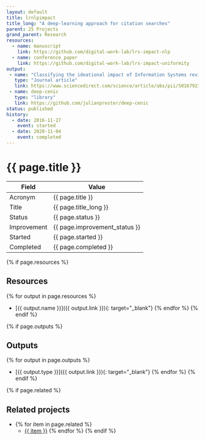 ```yaml
---
layout: default
title: lrnlpimpact
title_long: "A deep-learning approach for citation searches"
parent: 25 Projects
grand_parent: Research
resources:
  - name: manuscript
    link: https://github.com/digital-work-lab/lrs-impact-nlp
  - name: conference_paper
    link: https://github.com/digital-work-lab/lrs-impact-uniformity
output:
 - name: "Classifying the ideational impact of Information Systems review articles: A content-enriched deep learning approach"
   type: "Journal article"
   link: https://www.sciencedirect.com/science/article/abs/pii/S0167923620301871
 - name: deep-cenic
   type: "library"
   link: https://github.com/julianprester/deep-cenic
status: published
history:
  - date: 2016-11-27
    event: started
  - date: 2020-11-04
    event: completed
---
```


# {{ page.title }}

Field               | Value
------------------- | ----------------------------------
Acronym             | {{ page.title }}
Title               | {{ page.title_long }}
Status              | {{ page.status }}
Improvement         | {{ page.improvement_status }}
Started             | {{ page.started }}
Completed           | {{ page.completed }}

{% if page.resources %}
## Resources

  {% for output in page.resources %}
  - [{{ output.name }}]({{ output.link }}){: target="_blank"}
  {% endfor %}
{% endif %}

{% if page.outputs %}
## Outputs

  {% for output in page.outputs %}
  - [{{ output.type }}]({{ output.link }}){: target="_blank"}
  {% endfor %}
{% endif %}

{% if page.related %}
## Related projects 

- {% for item in page.related %}
  - <a href="{{ item }}">{{ item }}</a>
{% endfor %}
{% endif %}
